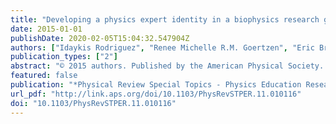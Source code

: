 ```yaml
---
title: "Developing a physics expert identity in a biophysics research group"
date: 2015-01-01
publishDate: 2020-02-05T15:04:32.547904Z
authors: ["Idaykis Rodriguez", "Renee Michelle R.M. Goertzen", "Eric Brewe", "L.H. Laird H. Kramer"]
publication_types: ["2"]
abstract: "© 2015 authors. Published by the American Physical Society. Published by the American Physical Society under the terms of the \"http://creativecommons.org/licenses/by/3.0/\" Creative Commons Attribution 3.0 License. Further distribution of this work must maintain attribution to the author(s) and the published article's title, journal citation, and DOI. We investigate the development of expert identities through the use of the sociocultural perspective of learning as participating in a community of practice. An ethnographic case study of biophysics graduate students focuses on the experiences the students have in their research group meetings. The analysis illustrates how the communities of practice-based identity constructs of competencies characterize student expert membership. A microanalysis of speech, sound, tones, and gestures in video data characterize students' social competencies in the physics community of practice. Results provide evidence that students at different stages of their individual projects have opportunities to develop social competencies such as mutual engagement, negotiability of the repertoire, and accountability to the enterprises as they interact with group members. The biophysics research group purposefully designed a learning trajectory including conducting research and writing it for publication in the larger community of practice as a pathway to expertise. The students of the research group learn to become socially competent as specific experts of their project topic and methodology, ensuring acceptance, agency, and membership in their community of practice. This work expands research on physics expertise beyond the cognitive realm and has implications for how to design graduate learning experiences to promote expert identity development."
featured: false
publication: "*Physical Review Special Topics - Physics Education Research*"
url_pdf: "http://link.aps.org/doi/10.1103/PhysRevSTPER.11.010116"
doi: "10.1103/PhysRevSTPER.11.010116"
---
```


